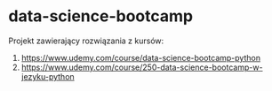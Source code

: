 # data-science-bootcamp

Projekt zawierający rozwiązania z kursów:

1. https://www.udemy.com/course/data-science-bootcamp-python
2. https://www.udemy.com/course/250-data-science-bootcamp-w-jezyku-python
